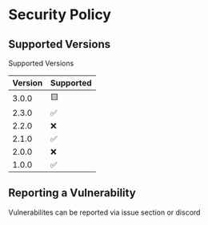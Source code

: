 # Security Policy

## Supported Versions

Supported Versions

| Version | Supported          |
| ------- | ------------------ |
| 3.0.0   | 🟨 |
| 2.3.0   | :white_check_mark: |
| 2.2.0   | :x:                |
| 2.1.0   | :white_check_mark: |
| 2.0.0   | :x:                |
| 1.0.0   | :white_check_mark: |

## Reporting a Vulnerability

Vulnerabilites can be reported via issue section or discord

